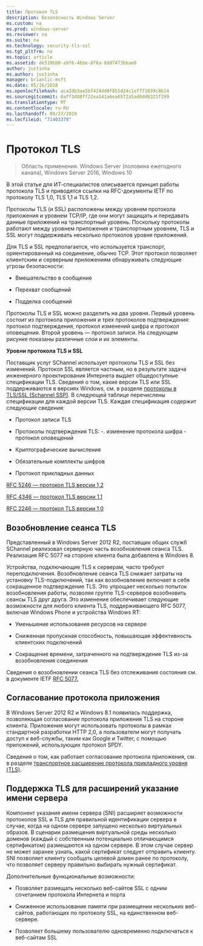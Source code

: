 ```yaml
---
title: Протокол TLS
description: Безопасность Windows Server
ms.custom: na
ms.prod: windows-server
ms.reviewer: na
ms.suite: na
ms.technology: security-tls-ssl
ms.tgt_pltfrm: na
ms.topic: article
ms.assetid: de510bb0-a9f6-4bbe-8f8a-8dd7473bbae8
author: justinha
ms.author: justinha
manager: brianlic-msft
ms.date: 05/16/2018
ms.openlocfilehash: aca2db3ae5bf424dd0f855d24c1ef771039c8b14
ms.sourcegitcommit: 6aff3d88ff22ea141a6ea6572a5ad8dd6321f199
ms.translationtype: MT
ms.contentlocale: ru-RU
ms.lasthandoff: 09/27/2019
ms.locfileid: "71403378"
---
```

# <a name="transport-layer-security-protocol"></a>Протокол TLS

>Область применения. Windows Server (половина ежегодного канала), Windows Server 2016, Windows 10

В этой статье для ИТ-специалистов описывается принцип работы протокола TLS и приводятся ссылки на RFC-документы IETF по протоколу TLS 1,0, TLS 1,1 и TLS 1,2.

Протоколы TLS (и SSL) расположены между уровнем протокола приложения и уровнем TCP/IP, где они могут защищать и передавать данные приложений на транспортный уровень. Поскольку протоколы работают между уровнем приложения и транспортным уровнем, TLS и SSL могут поддерживать несколько протоколов уровня приложений.

Для TLS и SSL предполагается, что используется транспорт, ориентированный на соединение, обычно TCP. Этот протокол позволяет клиентским и серверным приложениям обнаруживать следующие угрозы безопасности:

-   Вмешательство в сообщение

-   Перехват сообщений

-   Подделка сообщений

Протоколы TLS и SSL можно разделить на два уровня. Первый уровень состоит из протокола приложения и трех протоколов подтверждения: протокол подтверждения, протокол изменений шифра и протокол оповещения. Второй уровень — протокол записи. На следующем рисунке показаны различные слои и их элементы.

**Уровни протокола TLS и SSL**


Поставщик услуг SChannel использует протоколы TLS и SSL без изменений. Протокол SSL является частным, но в результате задача инженерного проектирования Интернета выдает общедоступные спецификации TLS. Сведения о том, какие версии TLS или SSL поддерживаются в версиях Windows, см. в разделе [протоколы в TLS/SSL (Schannel SSP)](https://msdn.microsoft.com/library/windows/desktop/mt808159(v=vs.85).aspx). В следующей таблице перечислены спецификации для каждой версии TLS. Каждая спецификация содержит следующие сведения:

-   Протокол записи TLS

-   Протоколы подтверждения TLS: \-. изменение протокола шифра \- протокол оповещений

-   Криптографические вычисления

-   Обязательные комплекты шифров

-   Протокол прикладных данных

[RFC 5246 — протокол TLS версии 1,2](http://tools.ietf.org/html/rfc5246)

[RFC 4346 — протокол TLS версии 1,1](http://tools.ietf.org/html/rfc4346)

[RFC 2246 — протокол TLS версии 1,0](http://tools.ietf.org/html/rfc2246)

## <a name="BKMK_SessionResumption"></a>Возобновление сеанса TLS
Представленный в Windows Server 2012 R2, поставщик общих служб SChannel реализовал серверную часть возобновления сеанса TLS. Реализация RFC 5077 на стороне клиента была добавлена в Windows 8.

Устройства, подключающие TLS к серверам, часто требуют переподключения. Возобновление сеанса TLS снижает затраты на установку TLS-подключений, так как возобновление включает в себя сокращенное подтверждение TLS. Это упрощает несколько попыток возобновления работы, позволяя группе TLS-серверов возобновить сеансы TLS друг друга. Это изменение обеспечивает следующие возможности для любого клиента TLS, поддерживающего RFC 5077, включая Windows Phone и устройства Windows RT:

-   Уменьшение использования ресурсов на сервере

-   Сниженная пропускная способность, повышающая эффективность клиентских подключений

-   Сокращение времени, затраченного на подтверждение TLS из-за возобновления соединения

Сведения о возобновлении сеанса TLS без отслеживания состояния см. в документе IETF [RFC 5077.](http://www.ietf.org/rfc/rfc5077)

## <a name="BKMK_AppProtocolNego"></a>Согласование протокола приложения
 В Windows Server 2012 R2 и Windows 8.1 появилась поддержка, позволяющая согласование протокола приложения TLS на стороне клиента. Приложения могут использовать протоколы в рамках стандартной разработки HTTP 2,0, а пользователи могут получать доступ к веб-службы, таким как Google и Twitter, с помощью приложений, использующих протокол SPDY.

Сведения о том, как работает согласование протокола приложения, см. в разделе [транспортное расширение протокола прикладного уровня (TLS)](http://tools.ietf.org/search/draft-ietf-tls-applayerprotoneg-05).

## <a name="BKMK_SNI"></a>Поддержка TLS для расширений указание имени сервера
Компонент указания имени сервера (SNI) расширяет возможности протоколов SSL и TLS для правильной идентификации сервера в случае, когда на одном сервере запущено несколько виртуальных образов. В сценарии размещения виртуальной среды несколько доменов (каждый с собственным потенциально отличающимся сертификатом) размещаются на одном сервере. В этом случае сервер не может заранее узнать, какой сертификат следует отправить клиенту. SNI позволяет клиенту сообщать целевой домен ранее по протоколу, что позволяет серверу правильно выбирать нужный сертификат.

Дополнительные функциональные возможности:

-   Позволяет размещать несколько веб-сайтов SSL с одним сочетанием протокола Интернета и порта

-   Сниженное использование памяти при размещении нескольких веб-сайтов, работающих по протоколу SSL, на единственном веб-сервере.

-   Позволяет большему пользователю одновременно подключаться к веб-сайтам SSL



